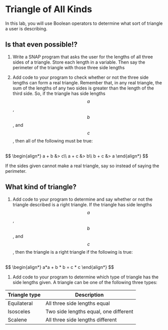 <!--- REVISED -->
# Triangle of All Kinds

In this lab, you will use Boolean operators to determine what sort of triangle a user is describing.

## Is that even possible!?

1. Write a SNAP program that asks the user for the lengths of all three sides of a triangle.  Store each length in a variable.  Then say the perimeter of the triangle with those three side lengths

1. Add code to your program to check whether or not the three side lengths can form a real triangle.  Remember that, in any real triangle, the sum of the lengths of any two sides is greater than the length of the third side.  So, if the triangle has side lengths $$a$$, $$b$$, and $$c$$, then all of the following must be true:
<br/>
$$
\begin{align*}
a + b &> c\\
a + c &> b\\
b + c &> a
\end{align*}
$$

If the sides given cannot make a real triangle, say so instead of saying the perimeter.

## What kind of triangle?
1. Add code to your program to determine and say whether or not the triangle described is a right triangle.  If the triangle has side lengths $$a$$, $$b$$, and $$c$$, then the triangle is a right triangle if the following is true:
<br/>
$$
\begin{align*}
a*a + b * b = c * c
\end{align*}
$$

1. Add code to your program to determine which type of triangle has the side lengths given.  A triangle can be one of the following three types:

| Triangle type | Description |
|--|--|
| Equilateral | All three side lengths equal |
| Isosceles | Two side lengths equal, one different |
| Scalene | All three side lengths different |
